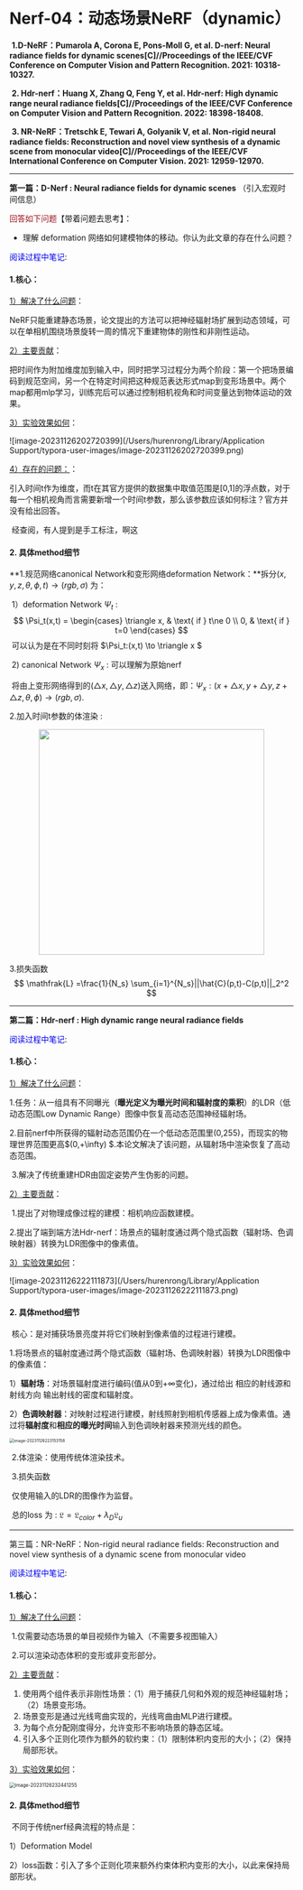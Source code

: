 # Nerf-04：动态场景NeRF（dynamic）

​		**1.D-NeRF：Pumarola A, Corona E, Pons-Moll G, et al. D-nerf: Neural radiance fields for dynamic scenes[C]//Proceedings of the IEEE/CVF Conference on Computer Vision and Pattern Recognition. 2021: 10318-10327.**

​		**2. Hdr-nerf：Huang X, Zhang Q, Feng Y, et al. Hdr-nerf: High dynamic range neural radiance fields[C]//Proceedings of the IEEE/CVF Conference on Computer Vision and Pattern Recognition. 2022: 18398-18408.**

​		**3. NR-NeRF：Tretschk E, Tewari A, Golyanik V, et al. Non-rigid neural radiance fields: Reconstruction and novel view synthesis of a dynamic scene from monocular video[C]//Proceedings of the IEEE/CVF International Conference on Computer Vision. 2021: 12959-12970.**

***

**第一篇：D-Nerf :  Neural radiance fields for dynamic scenes** （引入宏观时间信息）

<font color=#9D1420>回答如下问题</font>【带着问题去思考】：

+ 理解 deformation 网络如何建模物体的移动。你认为此文章的存在什么问题？

<font color=＃0000FF >阅读过程中笔记</font>:

#### 1.核心：

<u>1）解决了什么问题</u>：

​	NeRF只能重建静态场景，论文提出的方法可以把神经辐射场扩展到动态领域，可以在单相机围绕场景旋转一周的情况下重建物体的刚性和非刚性运动。

<u>2）主要贡献</u>：

​	把时间作为附加维度加到输入中，同时把学习过程分为两个阶段：第一个把场景编码到规范空间，另一个在特定时间把这种规范表达形式map到变形场景中。两个map都用mlp学习，训练完后可以通过控制相机视角和时间变量达到物体运动的效果。

<u>3）实验效果如何</u>：

![image-20231126202720399](/Users/hurenrong/Library/Application Support/typora-user-images/image-20231126202720399.png)

<u>4）存在的问题：</u>：

​	引入时间t作为维度，而t在其官方提供的数据集中取值范围是[0,1]的浮点数，对于每一个相机视角而言需要新增一个时间t参数，那么该参数应该如何标注？官方并没有给出回答。

​	经查阅，有人提到是手工标注，啊这

#### 2. 具体method细节

**1.规范网络canonical Network和变形网络deformation Network：**拆分$(x,y,z, \theta,\phi,t) \to (rgb,\sigma )$ 为：

​		1）deformation Network $\Psi_t$ :
$$
\Psi_t(x,t) = \begin{cases}
\triangle x,  & \text{ if } t\ne  0 \\
 0, & \text{ if } t=0
\end{cases}
$$
​			可以认为是在不同时刻将 $\Psi_t:(x,t) \to \triangle x $

​		2)  canonical Network  $\Psi_x$ : 可以理解为原始nerf

​			将由上变形网络得到的$(\triangle x,\triangle y,\triangle z)$送入网络，即：$\Psi_x: (x+\triangle x,y+\triangle y,z+\triangle z, \theta,\phi) \to (rgb,\sigma )$.

2.加入时间t参数的体渲染 :

<div align=center><img src=" /Users/hurenrong/Library/Application Support/typora-user-images/image-20231126204331341.png" width=400"  "></div>

3.损失函数
$$
\mathfrak{L}  =\frac{1}{N_s} \sum_{i=1}^{N_s}||\hat{C}(p,t)-C(p,t)||_2^2
$$


***

**第二篇：Hdr-nerf : High dynamic range neural radiance fields**

<font color=＃0000FF >阅读过程中笔记</font>:

#### 1.核心：

<u>1）解决了什么问题</u>：

​	1.任务：从一组具有不同曝光（**曝光定义为曝光时间和辐射度的乘积**）的LDR（低动态范围Low Dynamic Range）图像中恢复高动态范围神经辐射场。

​	2.目前nerf中所获得的辐射动态范围仍在一个低动态范围里(0,255)，而现实的物理世界范围更高$(0,+\infty) $.本论文解决了该问题，从辐射场中渲染恢复了高动态范围。

​	3.解决了传统重建HDR由固定姿势产生伪影的问题。

<u>2）主要贡献</u>：

​	1.提出了对物理成像过程的建模：相机响应函数建模。

​	2.提出了端到端方法Hdr-nerf：场景点的辐射度通过两个隐式函数（辐射场、色调映射器）转换为LDR图像中的像素值。

<u>3）实验效果如何</u>：	

![image-20231126222111873](/Users/hurenrong/Library/Application Support/typora-user-images/image-20231126222111873.png)

#### 2. 具体method细节

​	核心：是对捕获场景亮度并将它们映射到像素值的过程进行建模。

​	1.将场景点的辐射度通过两个隐式函数（辐射场、色调映射器）转换为LDR图像中的像素值：

​		1）**辐射场**：对场景辐射度进行编码(值从0到+∞变化)，通过给出 相应的射线源和射线方向 输出射线的密度和辐射度。

​		2）**色调映射器**：对映射过程进行建模，射线照射到相机传感器上成为像素值。通过将**辐射度**和**相应的曝光时间**输入到色调映射器来预测光线的颜色。

<img src="/Users/hurenrong/Library/Application Support/typora-user-images/image-20231126223153158.png" alt="image-20231126223153158" style="zoom:50%;" />

​	2.体渲染：使用传统体渲染技术。

​	3.损失函数

​		仅使用输入的LDR的图像作为监督。

​		总的loss 为 : $\mathfrak{L} = \mathfrak{L}_{color} + \lambda_{D}  \mathfrak{L}_{u}$

***

第三篇：NR-NeRF：Non-rigid neural radiance fields: Reconstruction and novel view synthesis of a dynamic scene from monocular video

<font color=＃0000FF >阅读过程中笔记</font>:

#### 1.核心：

<u>1）解决了什么问题</u>：

​	1.仅需要动态场景的单目视频作为输入（不需要多视图输入）

​	2.可以渲染动态体积的变形或非变形部分。

<u>2）主要贡献</u>：

1. 使用两个组件表示非刚性场景：（1）用于捕获几何和外观的规范神经辐射场；（2）场景变形场。
2. 场景变形是通过光线弯曲实现的，光线弯曲由MLP进行建模。
3. 为每个点分配刚度得分，允许变形不影响场景的静态区域。
4. 引入多个正则化项作为额外的软约束：（1）限制体积内变形的大小；（2）保持局部形状。

<u>3）实验效果如何</u>：	

<img src="/Users/hurenrong/Library/Application Support/typora-user-images/image-20231126232441255.png" alt="image-20231126232441255" style="zoom:60%;" />

#### 2. 具体method细节

​	不同于传统nerf经典流程的特点是：

1）Deformation Model

2）loss函数：引入了多个正则化项来额外约束体积内变形的大小，以此来保持局部形状。
